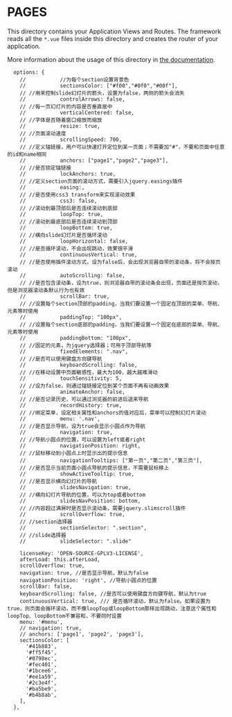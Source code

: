 # PAGES

This directory contains your Application Views and Routes.
The framework reads all the `*.vue` files inside this directory and creates the router of your application.

More information about the usage of this directory in [the documentation](https://nuxtjs.org/guide/routing).


      options: {
        //           //为每个section设置背景色
        //           sectionsColor: ["#f00","#0f0","#00f"],
        // //用来控制slide幻灯片的箭头，设置为false，两侧的箭头会消失
        //           controlArrows: false,
        // //每一页幻灯片的内容是否垂直居中
        //           verticalCentered: false,
        // //字体是否随着窗口缩放而缩放
        //           resize: true,
        // //页面滚动速度
        //           scrollingSpeed: 700,
        // //定义锚链接，用户可以快速打开定位到某一页面；不需要加"#"，不要和页面中任意的id和name相同
        //           anchors: ["page1","page2","page3"],
        // //是否锁定锚链接
        //           lockAnchors: true,
        // //定义section页面的滚动方式，需要引入jquery.easings插件
        //           easing:,
        // //是否使用css3 transform来实现滚动效果
        //           css3: false,
        // //滚动到最顶部后是否连续滚动到底部
        //           loopTop: true,
        // //滚动到最底部后是否连续滚动到顶部
        //           loopBottom: true,
        // //横向slide幻灯片是否循环滚动
        //           loopHorizontal: false,
        // //是否循环滚动，不会出现跳动，效果很平滑
        //           continuousVertical: true,
        // //是否使用插件滚动方式，设为false后，会出现浏览器自带的滚动条，将不会按页滚动
        //           autoScrolling: false,
        // //是否包含滚动条，设为true，则浏览器自带的滚动条会出现，页面还是按页滚动，但是浏览器滚动条默认行为也有效
        //           scrollBar: true,
        // //设置每个section顶部的padding，当我们要设置一个固定在顶部的菜单、导航、元素等时使用
        //           paddingTop: "100px",
        // //设置每个section底部的padding，当我们要设置一个固定在底部的菜单、导航、元素等时使用
        //           paddingBottom: "100px",
        // //固定的元素，为jquery选择器；可用于顶部导航等
        //           fixedElements: ".nav",
        // //是否可以使用键盘方向键导航
        //           keyboardScrolling: false,
        // //在移动设置中页面敏感性，最大为100，越大越难滑动
        //           touchSensitivity: 5,
        // //设为false，则通过锚链接定位到某个页面不再有动画效果
        //           animateAnchor: false,
        // //是否记录历史，可以通过浏览器的前进后退来导航
        //           recordHistory: true,
        // //绑定菜单，设定相关属性和anchors的值对应后，菜单可以控制幻灯片滚动
        //           menu: '.nav',
        // //是否显示导航，设为true会显示小圆点作为导航
        //           navigation: true,
        // //导航小圆点的位置，可以设置为left或者right
        //           navigationPosition: right,
        // //鼠标移动到小圆点上时显示出的提示信息
        //           navigationTooltips: ["第一页","第二页","第三页"],
        // //是否显示当前页面小圆点导航的提示信息，不需要鼠标移上
        //           showActiveTooltip: true,
        // //是否显示横向幻灯片的导航
        //           slidesNavigation: true,
        // //横向幻灯片导航的位置，可以为top或者bottom
        //           slidesNavPosition: bottom,
        // //内容超过满屏时是否显示滚动条，需要jquery.slimscroll插件
        //           scrollOverflow: true,
        // //section选择器
        //           sectionSelector: ".section",
        // //slide选择器
        //           slideSelector: ".slide"

        licenseKey: 'OPEN-SOURCE-GPLV3-LICENSE',
        afterLoad: this.afterLoad,
        scrollOverflow: true,
        navigation: true, //是否显示导航，默认为false
        navigationPosition: 'right', //导航小圆点的位置
        scrollBar: false,
        keyboardScrolling: false, //是否可以使用键盘方向键导航，默认为true
        continuousVertical: true, /// 是否循环滚动，默认为false。如果设置为true，则页面会循环滚动，而不像loopTop或loopBottom那样出现跳动，注意这个属性和loopTop、loopBottom不兼容和，不要同时设置
        menu: '#menu',
        // navigation: true,
        // anchors: ['page1', 'page2', 'page3'],
        sectionsColor: [
          '#41b883',
          '#ff5f45',
          '#0798ec',
          '#fec401',
          '#1bcee6',
          '#ee1a59',
          '#2c3e4f',
          '#ba5be9',
          '#b4b8ab',
        ],
      },